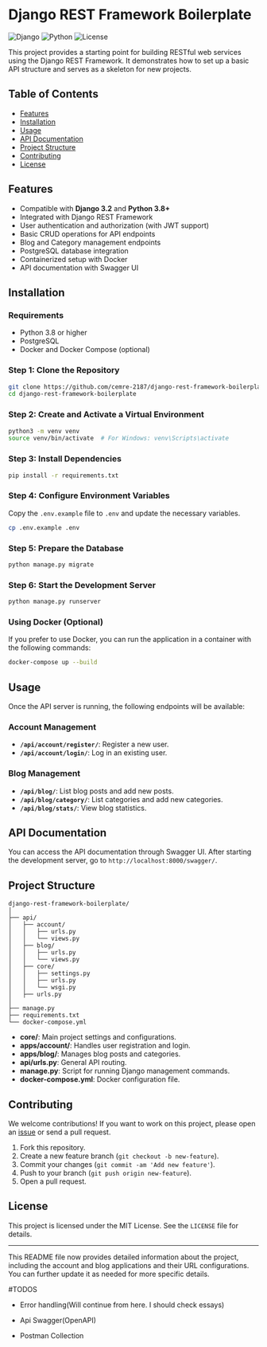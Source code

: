 # Django REST Framework Boilerplate

![Django](https://img.shields.io/badge/Django-3.2-blue)
![Python](https://img.shields.io/badge/Python-3.8+-brightgreen)
![License](https://img.shields.io/badge/License-MIT-yellow)

This project provides a starting point for building RESTful web services using the Django REST Framework. It demonstrates how to set up a basic API structure and serves as a skeleton for new projects.

## Table of Contents

- [Features](#features)
- [Installation](#installation)
- [Usage](#usage)
- [API Documentation](#api-documentation)
- [Project Structure](#project-structure)
- [Contributing](#contributing)
- [License](#license)

## Features

- Compatible with **Django 3.2** and **Python 3.8+**
- Integrated with Django REST Framework
- User authentication and authorization (with JWT support)
- Basic CRUD operations for API endpoints
- Blog and Category management endpoints
- PostgreSQL database integration
- Containerized setup with Docker
- API documentation with Swagger UI

## Installation

### Requirements

- Python 3.8 or higher
- PostgreSQL
- Docker and Docker Compose (optional)

### Step 1: Clone the Repository

```bash
git clone https://github.com/cemre-2187/django-rest-framework-boilerplate.git
cd django-rest-framework-boilerplate
```

### Step 2: Create and Activate a Virtual Environment

```bash
python3 -m venv venv
source venv/bin/activate  # For Windows: venv\Scripts\activate
```

### Step 3: Install Dependencies

```bash
pip install -r requirements.txt
```

### Step 4: Configure Environment Variables

Copy the `.env.example` file to `.env` and update the necessary variables.

```bash
cp .env.example .env
```

### Step 5: Prepare the Database

```bash
python manage.py migrate
```

### Step 6: Start the Development Server

```bash
python manage.py runserver
```

### Using Docker (Optional)

If you prefer to use Docker, you can run the application in a container with the following commands:

```bash
docker-compose up --build
```

## Usage

Once the API server is running, the following endpoints will be available:

### Account Management

- **`/api/account/register/`**: Register a new user.
- **`/api/account/login/`**: Log in an existing user.

### Blog Management

- **`/api/blog/`**: List blog posts and add new posts.
- **`/api/blog/category/`**: List categories and add new categories.
- **`/api/blog/stats/`**: View blog statistics.

## API Documentation

You can access the API documentation through Swagger UI. After starting the development server, go to `http://localhost:8000/swagger/`.

## Project Structure

```plaintext
django-rest-framework-boilerplate/
│
├── api/
│   ├── account/
│   │   ├── urls.py
│   │   └── views.py
│   ├── blog/
│   │   ├── urls.py
│   │   └── views.py
│   ├── core/
│   │   ├── settings.py
│   │   ├── urls.py
│   │   └── wsgi.py
│   ├── urls.py
│
├── manage.py
├── requirements.txt
└── docker-compose.yml
```

- **core/**: Main project settings and configurations.
- **apps/account/**: Handles user registration and login.
- **apps/blog/**: Manages blog posts and categories.
- **api/urls.py**: General API routing.
- **manage.py**: Script for running Django management commands.
- **docker-compose.yml**: Docker configuration file.

## Contributing

We welcome contributions! If you want to work on this project, please open an [issue](https://github.com/cemre-2187/django-rest-framework-boilerplate/issues) or send a pull request.

1. Fork this repository.
2. Create a new feature branch (`git checkout -b new-feature`).
3. Commit your changes (`git commit -am 'Add new feature'`).
4. Push to your branch (`git push origin new-feature`).
5. Open a pull request.

## License

This project is licensed under the MIT License. See the `LICENSE` file for details.

---

This README file now provides detailed information about the project, including the account and blog applications and their URL configurations. You can further update it as needed for more specific details.

#TODOS


 - Error handling(Will continue from here. I should check essays)
 

 - Api Swagger(OpenAPI)
 - Postman Collection